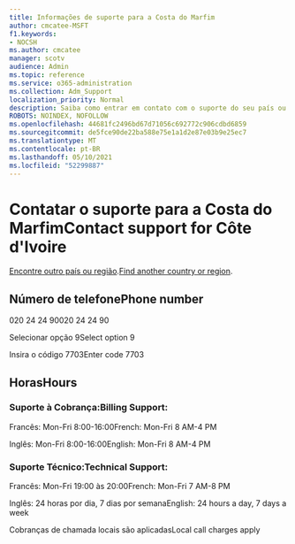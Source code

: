 ```yaml
---
title: Informações de suporte para a Costa do Marfim
author: cmcatee-MSFT
f1.keywords:
- NOCSH
ms.author: cmcatee
manager: scotv
audience: Admin
ms.topic: reference
ms.service: o365-administration
ms.collection: Adm_Support
localization_priority: Normal
description: Saiba como entrar em contato com o suporte do seu país ou região.
ROBOTS: NOINDEX, NOFOLLOW
ms.openlocfilehash: 44681fc2496bd67d71056c692772c906cdbd6859
ms.sourcegitcommit: de5fce90de22ba588e75e1a1d2e87e03b9e25ec7
ms.translationtype: MT
ms.contentlocale: pt-BR
ms.lasthandoff: 05/10/2021
ms.locfileid: "52299887"
---
```

# <a name="contact-support-for-cte-divoire"></a><span data-ttu-id="39389-103">Contatar o suporte para a Costa do Marfim</span><span class="sxs-lookup"><span data-stu-id="39389-103">Contact support for Côte d'Ivoire</span></span>

<span data-ttu-id="39389-104">[Encontre outro país ou região](../../business-video/get-help-support.md).</span><span class="sxs-lookup"><span data-stu-id="39389-104">[Find another country or region](../../business-video/get-help-support.md).</span></span>

## <a name="phone-number"></a><span data-ttu-id="39389-105">Número de telefone</span><span class="sxs-lookup"><span data-stu-id="39389-105">Phone number</span></span>
<span data-ttu-id="39389-106">020 24 24 90</span><span class="sxs-lookup"><span data-stu-id="39389-106">020 24 24 90</span></span>

<span data-ttu-id="39389-107">Selecionar opção 9</span><span class="sxs-lookup"><span data-stu-id="39389-107">Select option 9</span></span>

<span data-ttu-id="39389-108">Insira o código 7703</span><span class="sxs-lookup"><span data-stu-id="39389-108">Enter code 7703</span></span>

## <a name="hours"></a><span data-ttu-id="39389-109">Horas</span><span class="sxs-lookup"><span data-stu-id="39389-109">Hours</span></span>
### <a name="billing-support"></a><span data-ttu-id="39389-110">Suporte à Cobrança:</span><span class="sxs-lookup"><span data-stu-id="39389-110">Billing Support:</span></span>

<span data-ttu-id="39389-111">Francês: Mon-Fri 8:00-16:00</span><span class="sxs-lookup"><span data-stu-id="39389-111">French: Mon-Fri 8 AM-4 PM</span></span>

<span data-ttu-id="39389-112">Inglês: Mon-Fri 8:00-16:00</span><span class="sxs-lookup"><span data-stu-id="39389-112">English: Mon-Fri 8 AM-4 PM</span></span>

### <a name="technical-support"></a><span data-ttu-id="39389-113">Suporte Técnico:</span><span class="sxs-lookup"><span data-stu-id="39389-113">Technical Support:</span></span>

<span data-ttu-id="39389-114">Francês: Mon-Fri 19:00 às 20:00</span><span class="sxs-lookup"><span data-stu-id="39389-114">French: Mon-Fri 7 AM-8 PM</span></span>

<span data-ttu-id="39389-115">Inglês: 24 horas por dia, 7 dias por semana</span><span class="sxs-lookup"><span data-stu-id="39389-115">English: 24 hours a day, 7 days a week</span></span>

<span data-ttu-id="39389-116">Cobranças de chamada locais são aplicadas</span><span class="sxs-lookup"><span data-stu-id="39389-116">Local call charges apply</span></span>
